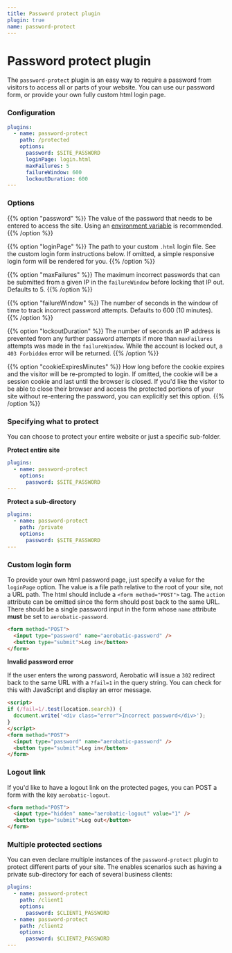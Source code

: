```yaml
---
title: Password protect plugin
plugin: true
name: password-protect
---
```


# Password protect plugin

The `password-protect` plugin is an easy way to require a password from visitors to access all or parts of your website. You can use our password form, or provide your own fully custom html login page.

### Configuration
~~~yaml
plugins:
  - name: password-protect
    path: /protected
    options:
      password: $SITE_PASSWORD
      loginPage: login.html
      maxFailures: 5
      failureWindow: 600
      lockoutDuration: 600
---
~~~

### Options

{{% option "password" %}}
The value of the password that needs to be entered to access the site. Using an [environment variable](/docs/configuration/#environment-variables) is recommended.
{{% /option %}}

{{% option "loginPage" %}}
The path to your custom `.html` login file. See the custom login form instructions below. If omitted, a simple responsive login form will be rendered for you.
{{% /option %}}

{{% option "maxFailures" %}}
The maximum incorrect passwords that can be submitted from a given IP in the `failureWindow` before locking that IP out. Defaults to 5.
{{% /option %}}

{{% option "failureWindow" %}}
The number of seconds in the window of time to track incorrect password attempts. Defaults to 600 (10 minutes).
{{% /option %}}

{{% option "lockoutDuration" %}}
The number of seconds an IP address is prevented from any further password attempts if more than `maxFailures` attempts was made in the `failureWindow`. While the account is locked out, a `403 Forbidden` error will be returned.
{{% /option %}}

{{% option "cookieExpiresMinutes" %}}
How long before the cookie expires and the visitor will be re-prompted to login. If omitted, the cookie will be a session cookie and last until the browser is closed. If you'd like the visitor to be able to close their browser and access the protected portions of your site without re-entering the password, you can explicitly set this option.
{{% /option %}}

### Specifying what to protect
You can choose to protect your entire website or just a specific sub-folder.

**Protect entire site**
~~~yaml
plugins:
  - name: password-protect
    options:
      password: $SITE_PASSWORD
---
~~~

**Protect a sub-directory**
~~~yaml
plugins:
  - name: password-protect
    path: /private
    options:
      password: $SITE_PASSWORD
---
~~~

### Custom login form
To provide your own html password page, just specify a value for the `loginPage` option. The value is a file path relative to the root of your site, not a URL path. The html should include a `<form method="POST">` tag. The `action` attribute can be omitted since the form should post back to the same URL. There should be a single password input in the form whose `name` attribute **must** be set to `aerobatic-password`.

~~~html
<form method="POST">
  <input type="password" name="aerobatic-password" />
  <button type="submit">Log in</button>
</form>
~~~

**Invalid password error**

If the user enters the wrong password, Aerobatic will issue a `302` redirect back to the same URL with a `?fail=1` in the query string. You can check for this with JavaScript and display an error message.

~~~html
<script>
if (/fail=1/.test(location.search)) {
  document.write('<div class="error">Incorrect password</div>');
}
</script>
<form method="POST">
  <input type="password" name="aerobatic-password" />
  <button type="submit">Log in</button>
</form>
~~~

### Logout link

If you'd like to have a logout link on the protected pages, you can POST a form with the key `aerobatic-logout`.

~~~html
<form method="POST">
  <input type="hidden" name="aerobatic-logout" value="1" />
  <button type="submit">Log out</button>
</form>
~~~

### Multiple protected sections
You can even declare multiple instances of the `password-protect` plugin to protect different parts of your site. The enables scenarios such as having a private sub-directory for each of several business clients:

~~~yaml
plugins:
  - name: password-protect
    path: /client1
    options:
      password: $CLIENT1_PASSWORD
  - name: password-protect
    path: /client2
    options:
      password: $CLIENT2_PASSWORD
---
~~~
